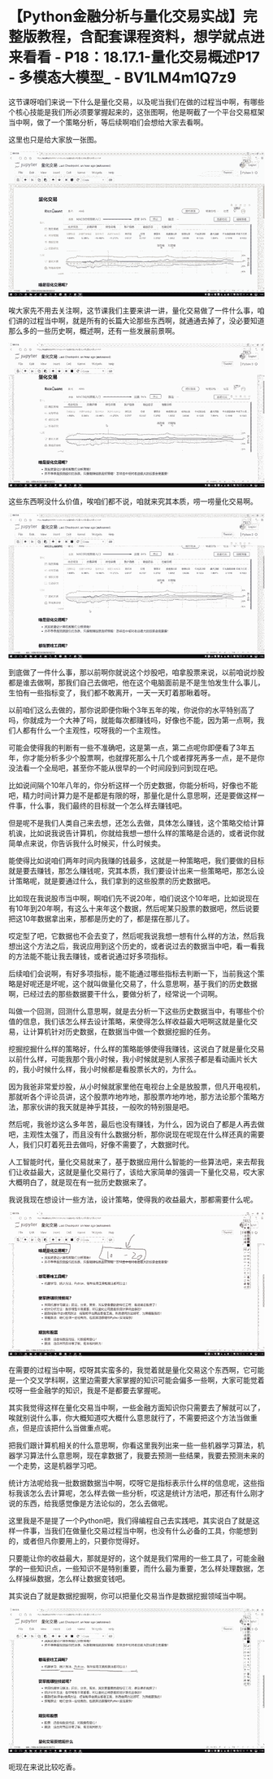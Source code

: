 # 【Python金融分析与量化交易实战】完整版教程，含配套课程资料，想学就点进来看看 - P18：18.17.1-量化交易概述P17 - 多模态大模型_ - BV1LM4m1Q7z9

这节课呀咱们来说一下什么是量化交易，以及呢当我们在做的过程当中啊，有哪些个核心技能是我们所必须要掌握起来的，这张图啊，他是啊截了一个平台交易框架当中啊，做了一个策略分析，等后续啊咱们会想给大家去看啊。

这里也只是给大家放一张图。

![](img/bcf39908b570713497da3beb1b16a7ea_1.png)

唉大家先不用去关注啊，这节课我们主要来讲一讲，量化交易做了一件什么事，咱们讲的过程当中啊，就是所有的长篇大论那些东西啊，就通通去掉了，没必要知道那么多的一些历史啊，概述啊，还有一些发展前景啊。



![](img/bcf39908b570713497da3beb1b16a7ea_3.png)

这些东西啊没什么价值，唉咱们都不说，咱就来究其本质，唠一唠量化交易啊。

![](img/bcf39908b570713497da3beb1b16a7ea_5.png)

到底做了一件什么事，那以前啊你就说这个炒股吧，咱拿股票来说，以前咱说炒股都是谁去做啊，那我们自己去做吧，他在这个电脑面前是不是生怕发生什么事儿，生怕有一些指标变了，我们都不敢离开，一天一天盯着那瞅着呀。

以前咱们这么去做的，那你说即便你瞅个3年五年的唉，你说你的水平特别高了吗，你就成为一个大神了吗，就能每次都赚钱吗，好像也不能，因为第一点啊，我们人都有什么一个主观性，哎呀我的一个主观性。

可能会使得我的判断有一些不准确吧，这是第一点，第二点呢你即便看了3年五年，你才能分析多少个股票啊，也就撑死那么十几个或者撑死再多一点，是不是你没法看一个全局吧，甚至你不能从很早的一个时间段到问到现在吧。

比如说间隔个10年八年的，你分析这样一个历史数据，你能分析吗，好像也不能吧，精力时间计算力是不是都是有限的呀，那量化是什么意思啊，还是要做这样一件事，什么事，我们最终的目标就一个怎么样去赚钱吧。

但是呢不是我们人类自己来去想，还怎么去做，具体怎么赚钱，这个策略交给计算机诶，比如说我说告计算机，你就给我想一想什么样的策略是合适的，或者说你就简单点来说，你告诉我什么时候买，什么时候卖。

能使得比如说咱们两年时间内我赚的钱最多，这就是一种策略吧，我们要做的目标就是要去赚钱，那怎么赚钱呢，究其本质，我们要设计出来一些策略吧，那怎么设计策略呢，就是要通过什么，我们拿到的这些股票的历史数据吧。

比如现在我说股市当中啊，啊咱们先不说20年，咱们说这个10年吧，比如说现在有10年到20年啊，有这么十来年这个数据，然后呢某只股票的数据吧，然后说要把这10年数据拿出来，那都是历史的了，都是摆在那儿了。

哎定型了吧，它数据也不会去变了，然后呢我说我想一想有什么样的方法，然后我想出这个方法之后，我说应用到这个历史的，或者说过去的数据当中吧，看一看我的方法能不能让我去赚钱，或者说通过好多项指标。

后续咱们会说啊，有好多项指标，能不能通过哪些指标去判断一下，当前我这个策略是好呢还是坏呢，这个就叫做量化交易了，什么意思啊，基于我们的历史数据啊，已经过去的那些数据要干什么，要做分析了，经常说一个词啊。

叫做一个回测，回测什么意思啊，就是去分析一下这些历史数据当中，有哪些个价值的信息，我们该怎么样去设计策略，来使得怎么样收益最大吧啊这就是量化交易，让计算机针对历史数据，在数据当中做一个数据挖掘的任务。

挖掘挖掘什么样的策略好，什么样的策略能够使得我赚钱，这说白了就是量化交易以前什么样，可能我那个我小时候，我小时候就是别人家孩子都是看动画片长大的，我小时候什么样，我小时候都是看股票长大的，为什么。

因为我爸非常爱炒股，从小时候就家里他在电视台上全是放股票，但凡开电视机，那就听各个评论员讲，这个股票咋地咋地，那股票咋地咋地，那方法论那个策略方法，那家伙讲的我天就是神乎其技，一般吹的特别狠是吧。

然后呢，我爸炒这么多年苦，最后也没有赚钱，为什么，因为说白了都是人再去做吧，主观性太强了，而且没有什么数据分析，那你说现在呢现在什么样还真的需要人，我们只盯着死丑去做吗，好像不需要了，大数据时代。

人工智能时代，量化交易就来了，基于数据应用什么智能的一些算法吧，来去帮我们让收益最大，这就是量化交易行了，该给大家简单的强调一下量化交易，哎大家大概明白了，就是现在有一批历史数据来了。

我说我现在想设计一些方法，设计策略，使得我的收益最大，那都需要什么呢。

![](img/bcf39908b570713497da3beb1b16a7ea_7.png)

在需要的过程当中啊，哎呀其实蛮多的，我觉着就是量化交易这个东西啊，它可能是一个交叉学科啊，这里边需要大家掌握的知识可能会偏多一些啊，大家可能觉着哎呀一些金融学的知识，我是不是都要去掌握呢。

其实我觉得这样在量化交易当中啊，一些金融方面知识你只需要去了解就可以了，唉就别说什么事，你大概知道哎大概什么意思就行了，不需要把这个方法当做重点，但是应该把什么当做重点呢。

把我们跟计算机相关的什么意思啊，你看这里我列出来一些一些机器学习算法，机器学习算法什么意思啊，现在拿数据了，我要去预测一些结果，我要去预测未来的一个走势，这是机器学习吧。

统计方法呢给我一批数据数据当中啊，哎呀它是指标表示什么样的信息呢，这些指标我该怎么去计算呢，怎么样去做一些分析，哎这是统计方法吧，那还有什么刚才说的东西，给我感觉像是方法论似的，怎么去做呢。

这里我是不是提了一个Python吧，我们得编程自己去实践吧，其实说白了就是这样一件事，当我们在做量化交易过程当中啊，也没有什么必备的工具，你能想到的，或者但凡你要用上的，只要你觉得好。

只要能让你的收益最大，那就是好的，这个就是我们常用的一些工具了，可能金融学的一些知识点，一些知识不是特别重要，而什么最为重要，怎么样处理数据，怎么样操纵数据，怎么样让数据变钱吧。

其实说白了就是数据挖掘啊，你可以把量化交易当作是数据挖掘领域当中啊。

![](img/bcf39908b570713497da3beb1b16a7ea_9.png)

呃现在来说比较吃香。